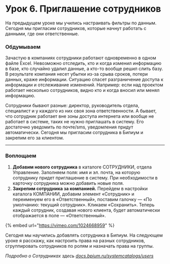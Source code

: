 # Урок 6. Приглашение сотрудников

На предыдущем уроке мы учились настраивать фильтры по данным. Сегодня мы пригласим сотрудников, которые начнут работать с данными, где они ответственные.

### Обдумываем

Зачастую в компаниях сотрудники работают одновременно в одном файле Excel. Невозможно отследить, кто и когда изменил информацию в базе, кто случайно удалил данные, а кто-то вообще решил слить базу. В результате компания несет убытки из-за срыва сроков, потери данных, краже информации. Ситуацию спасет разграничение доступа к информации и отслеживание изменений. Например: если над проектом работает несколько сотрудников, видно кто и когда вносил или менял информацию.

Сотрудники бывают разные: директор, руководитель отдела, специалист и у каждого из них своя зона ответственности. А бывает, что сотрудник работает вне зоны доступа интернета или вообще не работает в системе, таких не нужно приглашать в систему. Его достаточно уведомить по почте/sms, уведомления придут автоматически. Сегодня мы пригласим сотрудника в Бипиум и закрепим его за клиентом.

***

### Воплощаем

1. **Добавим нового сотрудника** в каталоге СОТРУДНИКИ, отдела Управление. Заполняем поля: имя и эл. почта, на которую сотруднику придет приглашение в систему. При необходимости в карточку сотрудника можно добавить новые поля.
2. **Закрепим сотрудника за компанией.** Перейдем в настройки каталога КОМПАНИИ, добавим элемент «Сотрудник» и переименуем его в «Ответственный», поставим галочку — «По умолчанию: текущий сотрудник». Кликаем «Сохранить». Теперь каждый сотрудник, создавая нового клиента, будет автоматически отображается в поле — «Ответственный».

{% embed url="https://vimeo.com/1024668959" %}

Сегодня мы научились добавлять сотрудника в Бипиум. На следующем уроке я расскажу, как настроить права на разных сотрудников, сгруппировать сотрудников по ролям и назначать права на группы.

_Подробно о Сотрудниках здесь_ [_docs.bpium.ru/systemcatalogs/users_](https://docs.bpium.ru/structure/systemcatalogs/users)
